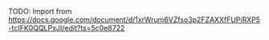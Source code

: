 
TODO:  Import from https://docs.google.com/document/d/1xrWrum6VZfso3p2FZAXXfFUPiRXP5-tcIFK0QQLPxJI/edit?ts=5c0e8722
